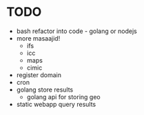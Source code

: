 # TODO
- bash refactor into code - golang or nodejs
- more masaajid!
  - ifs
  - icc
  - maps
  - cimic
- register domain
- cron
- golang store results
  - golang api for storing geo
- static webapp query results
